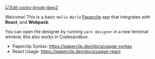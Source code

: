 [![Edit cocky-brook-jbeo2](https://codesandbox.io/static/img/play-codesandbox.svg)](https://githubbox.com/paperclipui/paperclip/tree/master/examples/syntax-basic)

Welcome! This is a basic `Hello World` [Paperclip](https://paperclip.dev/) app that integrates with **React**, and **Webpack**.

You can open the designer by running `yarn designer` in a new terminal window, this also works in Codesandbox.

- Paperclip Syntax: https://paperclip.dev/docs/usage-syntax
- React Usage: https://paperclip.dev/docs/usage-react
